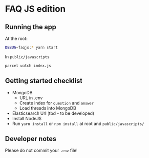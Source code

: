 # FAQ JS edition

## Running the app

At the root:

```bash
DEBUG=faqjs:* yarn start
```

In `public/javascripts`

```bash
parcel watch index.js
```

## Getting started checklist

- MongoDB
  - URL in .env
  - Create index for `question` and `answer`
  - Load threads into MongoDB
- Elasticsearch Url (tbd - to be developed)
- Install NodeJS
- Run `yarn install` or `npm install` at root and `public/javascripts/`


## Developer notes

Please do not commit your `.env` file!

